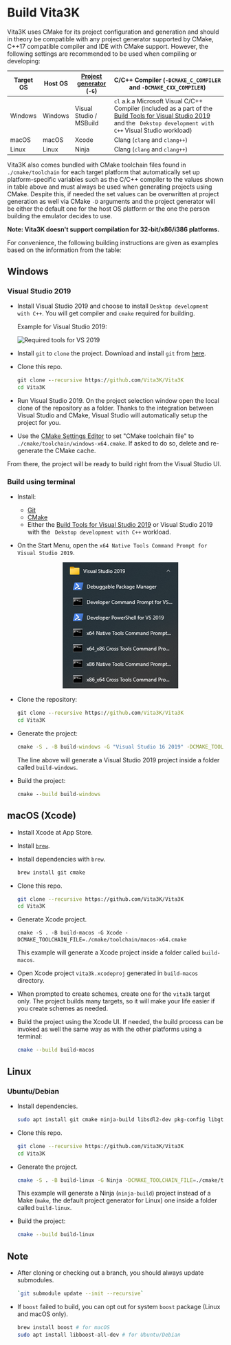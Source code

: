 # Build Vita3K

Vita3K uses CMake for its project configuration and generation and should in theory be compatible with any project generator supported by CMake, C++17 compatible compiler and IDE with CMake support. However, the following settings are recommended to be used when compiling or developing:

Target OS | Host OS | [Project generator](https://cmake.org/cmake/help/latest/manual/cmake-generators.7.html) (`-G`) | C/C++ Compiler (`-DCMAKE_C_COMPILER` and `-DCMAKE_CXX_COMPILER`)
--- | --- | --- | ---
Windows | Windows | Visual Studio / MSBuild | `cl` a.k.a Microsoft Visual C/C++ Compiler (included as a part of the [Build Tools for Visual Studio 2019](https://visualstudio.microsoft.com/downloads/#build-tools-for-visual-studio-2019) and the ` Dekstop development with C++` Visual Studio workload)
macOS | macOS | Xcode | Clang (`clang` and `clang++`)
Linux | Linux | Ninja | Clang (`clang` and `clang++`)

Vita3K also comes bundled with CMake toolchain files found in `./cmake/toolchain` for each target platform that automatically set up platform-specific variables such as the C/C++ compiler to the values shown in table above and must always be used when generating projects using CMake. Despite this, if needed the set values can be overwritten at project generation as well via CMake `-D` arguments and the project generator will be either the default one for the host OS platform or the one the person building the emulator decides to use.

**Note: Vita3K doesn't support compilation for 32-bit/x86/i386 platforms.**

For convenience, the following building instructions are given as examples based on the information from the table:

## Windows

### Visual Studio 2019
- Install Visual Studio 2019 and choose to install `Desktop development with C++`. You will get compiler and `cmake` required for building.

  Example for Visual Studio 2019:

  ![Required tools for VS 2019](https://i.imgur.com/bkY15Oh.png)

- Install `git` to `clone` the project. Download and install `git` from [here](https://git-scm.com).

- Clone this repo.

  ```cmd
  git clone --recursive https://github.com/Vita3K/Vita3K
  cd Vita3K
  ```

- Run Visual Studio 2019. On the project selection window open the local clone of the repository as a folder. Thanks to the integration between Visual Studio and CMake, Visual Studio will automatically setup the project for you.
- Use the [CMake Settings Editor](https://docs.microsoft.com/en-us/cpp/build/customize-cmake-settings?view=msvc-160) to set "CMake toolchain file" to `./cmake/toolchain/windows-x64.cmake`. If asked to do so, delete and re-generate the CMake cache.

From there, the project will be ready to build right from the Visual Studio UI.


### Build using terminal
-  Install:
   -  [Git](https://git-scm.com)
   -  [CMake](https://cmake.org/download/)
   -  Either the [Build Tools for Visual Studio 2019](https://visualstudio.microsoft.com/downloads/#build-tools-for-visual-studio-2019) or Visual Studio 2019 with the ` Dekstop development with C++` workload.
- On the Start Menu, open the `x64 Native Tools Command Prompt for Visual Studio 2019`.
  <p align="center">
    <img src="./_building/vs-cmd-prompt.png">
  </p>

- Clone the repository:
  ```cmd
  git clone --recursive https://github.com/Vita3K/Vita3K
  cd Vita3K
  ```

- Generate the project:
  ```cmd
  cmake -S . -B build-windows -G "Visual Studio 16 2019" -DCMAKE_TOOLCHAIN_FILE=./cmake/toolchain/windows-x64.cmake
  ```
  The line above will generate a Visual Studio 2019 project inside a folder called `build-windows`.

- Build the project:
  ```cmd
  cmake --build build-windows
  ```

## macOS (Xcode)

- Install Xcode at App Store.

- Install [`brew`](https://brew.sh).

- Install dependencies with `brew`.

  ```sh
  brew install git cmake
  ```

- Clone this repo.

  ```sh
  git clone --recursive https://github.com/Vita3K/Vita3K
  cd Vita3K
  ```

- Generate Xcode project.

  ```
  cmake -S . -B build-macos -G Xcode -DCMAKE_TOOLCHAIN_FILE=./cmake/toolchain/macos-x64.cmake
  ```
  This example will generate a Xcode project inside a folder called `build-macos`.

- Open Xcode project `vita3k.xcodeproj` generated in `build-macos` directory.

- When prompted to create schemes, create one for the `vita3k` target only. The project builds many targets, so it will make your life easier if you create schemes as needed.

- Build the project using the Xcode UI. If needed, the build process can be invoked as well the same way as with the other platforms using a terminal:
  ```sh
  cmake --build build-macos
  ```

## Linux

### Ubuntu/Debian

- Install dependencies.

  ```sh
  sudo apt install git cmake ninja-build libsdl2-dev pkg-config libgtk-3-dev clang
  ```

- Clone this repo.

  ```sh
  git clone --recursive https://github.com/Vita3K/Vita3K
  cd Vita3K
  ```

- Generate the project.

  ```sh
  cmake -S . -B build-linux -G Ninja -DCMAKE_TOOLCHAIN_FILE=./cmake/toolchain/linux-x64.cmake
  ```
  This example will generate a Ninja (`ninja-build`) project instead of a Make (`make`, the default project generator for Linux) one inside a folder called `build-linux`.

- Build the project:
  ```sh
  cmake --build build-linux
  ```

## Note

- After cloning or checking out a branch, you should always update submodules.
  ```sh
  `git submodule update --init --recursive`
  ```

- If `boost` failed to build, you can opt out for system `boost` package (Linux and macOS only).

  ```sh
  brew install boost # for macOS
  sudo apt install libboost-all-dev # for Ubuntu/Debian
  ```
